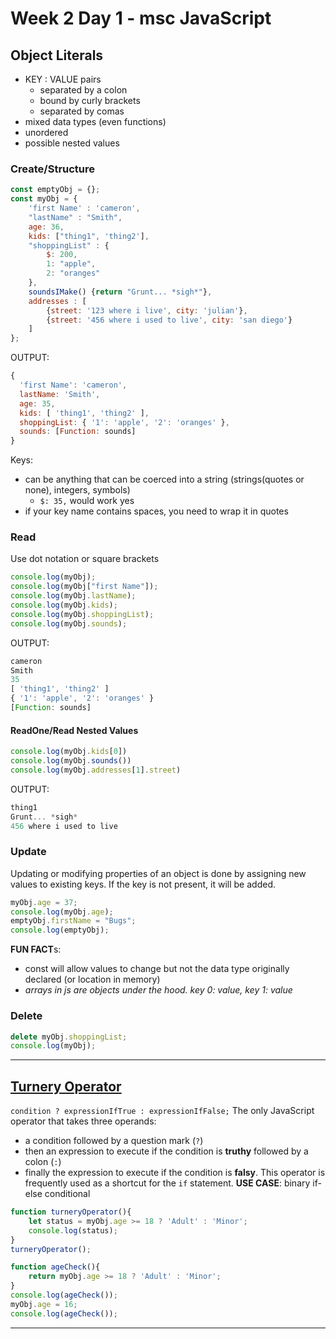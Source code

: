 # Week 2 Day 1 - msc JavaScript
## Object Literals
- KEY : VALUE pairs 
	- separated by a colon
	- bound by curly brackets
	- separated by comas
- mixed data types (even functions)
- unordered
- possible nested values
### Create/Structure
```js
const emptyObj = {};
const myObj = {
    'first Name' : 'cameron',
    "lastName" : "Smith",
    age: 36,
    kids: ["thing1", 'thing2'],
    "shoppingList" : {
        $: 200,
        1: "apple",
        2: "oranges"
    },
    soundsIMake() {return "Grunt... *sigh*"},
    addresses : [
        {street: '123 where i live', city: 'julian'},
        {street: '456 where i used to live', city: 'san diego'}
    ]
};
```
OUTPUT:
```js
{
  'first Name': 'cameron',
  lastName: 'Smith',
  age: 35,
  kids: [ 'thing1', 'thing2' ],
  shoppingList: { '1': 'apple', '2': 'oranges' },
  sounds: [Function: sounds]
}
```
Keys:
- can be anything that can be coerced into a string (strings(quotes or none), integers, symbols)
	- `$: 35,` would work yes
- if your key name contains spaces, you need to wrap it in quotes
### Read
Use dot notation or square brackets
```js
console.log(myObj);
console.log(myObj["first Name"]);
console.log(myObj.lastName);
console.log(myObj.kids);
console.log(myObj.shoppingList);
console.log(myObj.sounds);
```
OUTPUT:
```js
cameron
Smith
35
[ 'thing1', 'thing2' ]
{ '1': 'apple', '2': 'oranges' }
[Function: sounds]
```

#### ReadOne/Read Nested Values
```js
console.log(myObj.kids[0])
console.log(myObj.sounds())
console.log(myObj.addresses[1].street)
```
OUTPUT:
```js
thing1
Grunt... *sigh*
456 where i used to live
```
### Update
Updating or modifying properties of an object is done by assigning new values to existing keys.
If the key is not present, it will be added.
```js
myObj.age = 37;
console.log(myObj.age);
emptyObj.firstName = "Bugs";
console.log(emptyObj);
```
**FUN FACT**s: 
- const will allow values to change but not the data type originally declared (or location in memory)
- *arrays in js are objects under the hood. key 0: value, key 1: value*
### Delete
```js
delete myObj.shoppingList;
console.log(myObj);
```
---
## [Turnery Operator](https://developer.mozilla.org/en-US/docs/Web/JavaScript/Reference/Operators/Conditional_Operator)
`condition ? expressionIfTrue : expressionIfFalse;`
The only JavaScript operator that takes three operands: 
- a condition followed by a question mark (`?`)
- then an expression to execute if the condition is **truthy** followed by a colon (`:`)
- finally the expression to execute if the condition is **falsy**. 
This operator is frequently used as a shortcut for the `if` statement.
**USE CASE**: binary if-else conditional
```js
function turneryOperator(){
    let status = myObj.age >= 18 ? 'Adult' : 'Minor';
    console.log(status);
}
turneryOperator();
```

```js
function ageCheck(){
    return myObj.age >= 18 ? 'Adult' : 'Minor';
}
console.log(ageCheck());
myObj.age = 16;
console.log(ageCheck());
```
---
